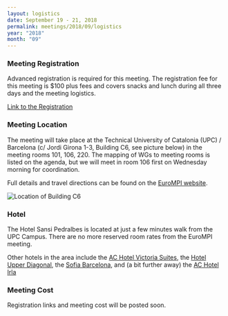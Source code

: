 ```yaml
---
layout: logistics
date: September 19 - 21, 2018
permalink: meetings/2018/09/logistics
year: "2018"
month: "09"
---
```


### Meeting Registration

Advanced registration is required for this meeting. The registration fee for this meeting is $100 plus fees and covers snacks and lunch during all three days and the meeting logistics. 

[Link to the Registration](https://www.eventbrite.com/e/mpi-forum-barcelona-tickets-50071204320)

### Meeting Location

The meeting will take place at the Technical University of Catalonia (UPC) / Barcelona (c/ Jordi Girona 1-3, Building C6, see picture below) in the meeting rooms 101, 106, 220. The mapping of WGs to meeting rooms is listed on the agenda, but we will meet in room 106 first on Wednesday morning for coordination.

Full details and travel directions can be found on the [EuroMPI website](https://eurompi2018.bsc.es/travel).

![Location of Building C6](https://github.com/mpi-forum/mpi-forum.github.io/blob/master/meetings/2018/09/upc.png?raw=true "Location of Building C6")

### Hotel

The Hotel Sansi Pedralbes is located at just a few minutes walk from the UPC Campus. There are no
more reserved room rates from the EuroMPI meeting.

Other hotels in the area include the [AC Hotel Victoria Suites](https://www.marriott.com/hotels/travel/bcnsu-ac-hotel-victoria-suites/), the [Hotel Upper Diagonal](https://www.hotel-upperdiagonal.com/), the [Sofia Barcelona](https://sofiabarcelona.com/), and (a bit further away) the [AC Hotel Irla](https://www.marriott.com/hotels/travel/bcnir-ac-hotel-irla/)


### Meeting Cost

Registration links and meeting cost will be posted soon.
